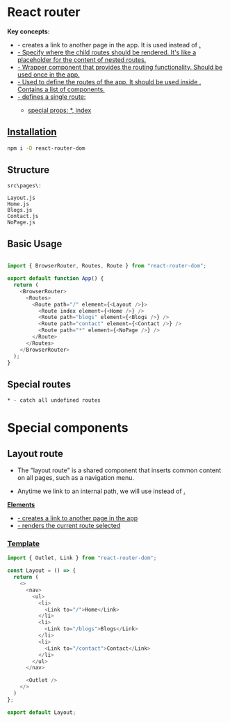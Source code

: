 
# React router

**Key concepts:**
* <Link> - creates a link to another page in the app. It is used instead of <a href="">.
* <Outlet> - Specify where the child routes should be rendered. It's like a
  placeholder for the content of nested routes. 
* <BrowserRouter> - Wrapper component that provides the routing functionality.
  Should be used once in the app.
* <Routes> - Used to define the routes of the app. It should be used inside
  <BrowserRouter>. Contains a list of <Route> components.
* <Route> - defines a single route:
    * special props: *, index



## Installation
```bash
npm i -D react-router-dom
```


## Structure 
```
src\pages\:

Layout.js
Home.js
Blogs.js
Contact.js
NoPage.js
```

## Basic Usage
```javascript

import { BrowserRouter, Routes, Route } from "react-router-dom";

export default function App() {
  return (
    <BrowserRouter>
      <Routes>
        <Route path="/" element={<Layout />}>
          <Route index element={<Home />} />
          <Route path="blogs" element={<Blogs />} />
          <Route path="contact" element={<Contact />} />
          <Route path="*" element={<NoPage />} />
        </Route>
      </Routes>
    </BrowserRouter>
  );
}
```


## Special routes
```
* - catch all undefined routes
```


# Special components
## Layout route 
* The "layout route" is a shared component that inserts common content on all
pages, such as a navigation menu.

* Anytime we link to an internal path, we will use <Link> instead of <a href="">.


**Elements**
* <Link> - creates a link to another page in the app
* <Outlet> - renders the current route selected 

### Template
```javascript
import { Outlet, Link } from "react-router-dom";

const Layout = () => {
  return (
    <>
      <nav>
        <ul>
          <li>
            <Link to="/">Home</Link>
          </li>
          <li>
            <Link to="/blogs">Blogs</Link>
          </li>
          <li>
            <Link to="/contact">Contact</Link>
          </li>
        </ul>
      </nav>

      <Outlet />
    </>
  )
};

export default Layout;

```

